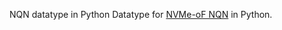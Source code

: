 NQN datatype in Python
Datatype for [NVMe-oF NQN](https://nvmexpress.org/wp-content/uploads/NVMe_Over_Fabrics.pdf) in Python.
